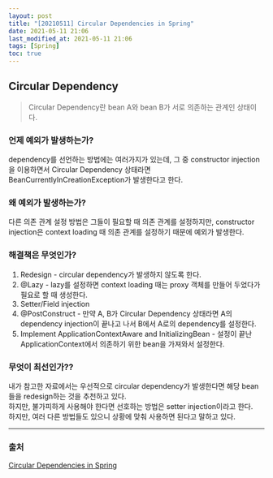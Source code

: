 ```yaml
---
layout: post
title: "[20210511] Circular Dependencies in Spring"
date: 2021-05-11 21:06
last_modified_at: 2021-05-11 21:06
tags: [Spring]
toc: true
---
```


## Circular Dependency

> Circular Dependency란 bean A와 bean B가 서로 의존하는 관계인 상태이다.

### 언제 예외가 발생하는가?

dependency를 선언하는 방법에는 여러가지가 있는데, 그 중 constructor injection을 이용하면서 Circular Dependency 상태라면 BeanCurrentlyInCreationException가 발생한다고 한다.

### 왜 예외가 발생하는가?

다른 의존 관계 설정 방법은 그들이 필요할 때 의존 관계를 설정하지만, constructor injection은 context loading 때 의존 관계를 설정하기 때문에 예외가 발생한다.

### 해결책은 무엇인가?

1. Redesign - circular dependency가 발생하지 않도록 한다.
2. @Lazy - lazy를 설정하면 context loading 때는 proxy 객체를 만들어 두었다가 필요로 할 때 생성한다.
3. Setter/Field injection
4. @PostConstruct - 만약 A, B가 Circular Dependency 상태라면 A의 dependency injection이 끝나고 나서 B에서 A로의 dependency를 설정한다.
5. Implement ApplicationContextAware and InitializingBean - 설정이 끝난 ApplicationContext에서 의존하기 위한 bean을 가져와서 설정한다.

### 무엇이 최선인가??

내가 참고한 자료에서는 우선적으로 circular dependency가 발생한다면 해당 bean들을 redesign하는 것을 추천하고 있다.  
하지만, 불가피하게 사용해야 한다면 선호하는 방법은 setter injection이라고 한다.  
하지만, 여러 다른 방법들도 있으니 상황에 맞춰 사용하면 된다고 말하고 있다.

---

### 출처

[Circular Dependencies in Spring](https://www.baeldung.com/circular-dependencies-in-spring)
